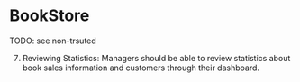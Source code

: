 # BookStore
 
TODO: see non-trsuted

7. Reviewing Statistics: Managers should be able to review statistics about book sales
information and customers through their dashboard.